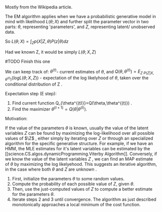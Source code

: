 
Mostly from the Wikipedia article.


The EM algorithm applies when we have a probabilistic generative model in mind with likelihood $L(\theta;X)$ and further split the parameter vector in two parts: $\theta$, representing 'parameters', and $Z$, representing latent/ unobserved data.

So $L(\theta;X) = \int_Z p(X|Z,\theta)P(z|\theta)dz$

Had we known Z, it would be simply $L(\theta;X,Z)$


#TODO Finish this one

We can keep track of:
$\theta^{(t)}$- current estimates of $\theta$, and 
 $Q(\theta,\theta^{(t)}) = E_{Z~P(Z|X,\theta^{(t)})} (log L(\theta;X,Z))$ - expectation of the log likelyhood of $\theta$, taken over the conditional distribution of Z .

Expectation step (E step): 
1. Find current function Q_{\theta^{(t)}}=Q(\theta,\theta^{(t)}) .
2. Find the maximizer $\theta^{(t+1)} = Q(\theta|\theta^{(t)})$.


Motivation:

 If the value of the parameters $\theta$ is known, usually the value of the latent variables $Z$ can be found by maximizing the log-likelihood over all possible values of $\Z$ , either simply by iterating over $Z$ or through an specialized algorithm for the specific generative structure. For example, if we have an HMM, the MLE estimates for it's latent variables can be estimated by the [[science.CS.algos.dynamicProgramming.Viterby Algorithm]]. Conversely, if we know the value of the latent variables $Z$ , we can find an MAP estimate of $\theta$ by maximizing the log likelyehood. This suggests an iterative algorithm, in the case where both $\theta$ and $Z$ are unknown .
1. First, initialize the parameters $\theta$ to some random values.
2. Compute the probability of each possible value of $Z$, given $\theta$. 
3. Then, use the just-computed values of $Z$  to compute a better estimate for the parameters $\theta$.
4. Iterate steps 2 and 3 until convergence.
The algorithm as just described monotonically approaches a local minimum of the cost function.
